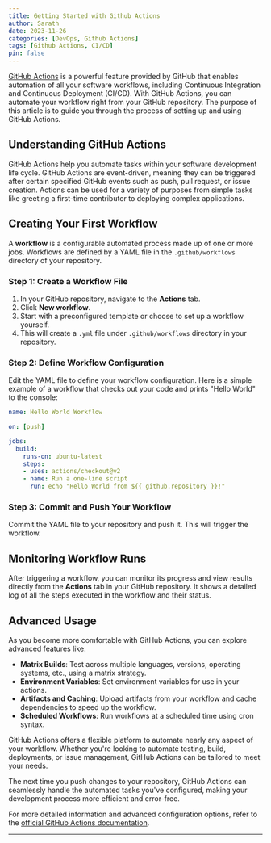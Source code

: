 ```yaml
---
title: Getting Started with Github Actions
author: Sarath
date: 2023-11-26
categories: [DevOps, Github Actions]
tags: [Github Actions, CI/CD]
pin: false
---
```


[GitHub Actions](https://github.com/features/actions) is a powerful feature provided by GitHub that enables automation of all your software workflows, including Continuous Integration and Continuous Deployment (CI/CD). With GitHub Actions, you can automate your workflow right from your GitHub repository. The purpose of this article is to guide you through the process of setting up and using GitHub Actions.

## Understanding GitHub Actions

GitHub Actions help you automate tasks within your software development life cycle. GitHub Actions are event-driven, meaning they can be triggered after certain specified GitHub events such as push, pull request, or issue creation. Actions can be used for a variety of purposes from simple tasks like greeting a first-time contributor to deploying complex applications.

## Creating Your First Workflow

A **workflow** is a configurable automated process made up of one or more jobs. Workflows are defined by a YAML file in the `.github/workflows` directory of your repository.

### Step 1: Create a Workflow File

1. In your GitHub repository, navigate to the **Actions** tab.
2. Click **New workflow**.
3. Start with a preconfigured template or choose to set up a workflow yourself.
4. This will create a `.yml` file under `.github/workflows` directory in your repository.

### Step 2: Define Workflow Configuration

Edit the YAML file to define your workflow configuration. Here is a simple example of a workflow that checks out your code and prints "Hello World" to the console:

```yaml
name: Hello World Workflow

on: [push]

jobs:
  build:
    runs-on: ubuntu-latest
    steps:
    - uses: actions/checkout@v2
    - name: Run a one-line script
      run: echo "Hello World from ${{ github.repository }}!"
```

### Step 3: Commit and Push Your Workflow

Commit the YAML file to your repository and push it. This will trigger the workflow.

## Monitoring Workflow Runs

After triggering a workflow, you can monitor its progress and view results directly from the **Actions** tab in your GitHub repository. It shows a detailed log of all the steps executed in the workflow and their status.

## Advanced Usage

As you become more comfortable with GitHub Actions, you can explore advanced features like:

- **Matrix Builds**: Test across multiple languages, versions, operating systems, etc., using a matrix strategy.
- **Environment Variables**: Set environment variables for use in your actions.
- **Artifacts and Caching**: Upload artifacts from your workflow and cache dependencies to speed up the workflow.
- **Scheduled Workflows**: Run workflows at a scheduled time using cron syntax.

GitHub Actions offers a flexible platform to automate nearly any aspect of your workflow. Whether you're looking to automate testing, build, deployments, or issue management, GitHub Actions can be tailored to meet your needs.

The next time you push changes to your repository, GitHub Actions can seamlessly handle the automated tasks you've configured, making your development process more efficient and error-free.

For more detailed information and advanced configuration options, refer to the [official GitHub Actions documentation](https://docs.github.com/en/actions).

---
